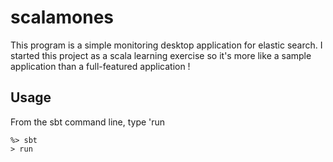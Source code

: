 scalamones
==========

This program is a simple monitoring desktop application for elastic search. I started this project as a scala learning
exercise so it's more like a sample application than a full-featured application !

Usage
-----
From the sbt command line, type 'run

```
%> sbt
> run
```
